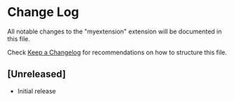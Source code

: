 # Change Log
All notable changes to the "myextension" extension will be documented in this file.

Check [Keep a Changelog](http://keepachangelog.com/) for recommendations on how to structure this file.

## [Unreleased]
- Initial release
